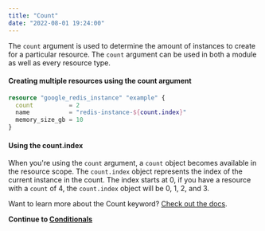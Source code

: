 ```yaml
---
title: "Count"
date: "2022-08-01 19:24:00"
---
```


The `count` argument is used to determine the amount of instances to create for a particular resource. The `count` argument can be used in both a module as well as every resource type.

#### Creating multiple resources using the count argument

```terraform
resource "google_redis_instance" "example" {
  count          = 2
  name           = "redis-instance-${count.index}"
  memory_size_gb = 10
}
```

#### Using the count.index

When you're using the `count` argument, a `count` object becomes available in the resource scope. The `count.index` object represents the index of the current instance in the count. The index starts at 0, if you have a resource with a `count` of 4, the `count.index` object will be 0, 1, 2, and 3.

Want to learn more about the Count keyword? [Check out the docs](https://www.terraform.io/language/meta-arguments/count).

**Continue to [Conditionals](../conditionals)**
